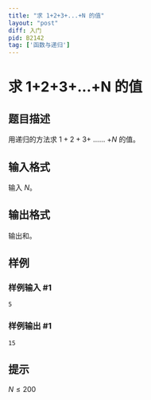 ```yaml
---
title: "求 1+2+3+...+N 的值"
layout: "post"
diff: 入门
pid: B2142
tag: ['函数与递归']
---
```

# 求 1+2+3+...+N 的值
## 题目描述

用递归的方法求 $1+2+3+$ …… $+N$ 的值。
## 输入格式

输入 $N$。
## 输出格式

输出和。
## 样例

### 样例输入 #1
```
5
```
### 样例输出 #1
```
15
```
## 提示

$N\le 200$
